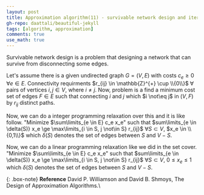 ```yaml
---
layout: post
title: Approximation algorithm(11) - survivable network design and iterated rounding
gh-repo: daattali/beautiful-jekyll
tags: [algorithm, approximation]
comments: true
use_math: true
---
```


Survivable network design is a problem that designing a network that can survive from disconnecting some edges.

Let's assume there is a given undirected graph $G = (V,E)$ with costs $c_e \ge 0$ $\forall e \in E$.
Connectivity requirments $r_{ij} \in \mathbb{Z}^{+} \cup \\{0\\}$ $\forall$ pairs of vertices $i,j \in V$, where $i \neq j$.
Now, problem is a find a minimum cost set of edges $F \in E$ such that connecting $i$ and $j$ which $i \not\eq j$ in $(V,F)$ by $r_{ij}$ distinct paths.

Now, we can do a integer programming relaxation over this and it is like follow.
"Minimize $\sum\limits_{e \in E} c_e x_e" such that $sum\limits_{e \in \delta(S)} x_e \ge \max\limits_{i \in S, j \not\in S} r_{ij}$ $\forall S \subset V$, $x_e \in \\{0,1\\}$ which $\delta(S)$ denotes the set of edges between $S$ and $V - S$.

Now, we can do a linear programming relaxation like we did in the set cover.
"Minimize $\sum\limits_{e \in E} c_e x_e" such that $sum\limits_{e \in \delta(S)} x_e \ge \max\limits_{i \in S, j \not\in S} r_{ij}$ $\forall S \subset V$, $0 \le x_e \le 1$ which $\delta(S)$ denotes the set of edges between $S$ and $V - S$.

{: .box-note}
**Reference** David P. Williamson and David B. Shmoys, The Design of Approximation Algorithms.\